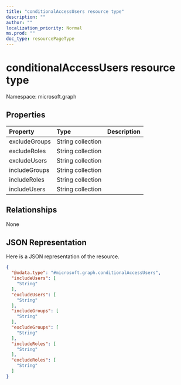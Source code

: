 ```yaml
---
title: "conditionalAccessUsers resource type"
description: ""
author: ""
localization_priority: Normal
ms.prod: ""
doc_type: resourcePageType
---
```


# conditionalAccessUsers resource type


Namespace: microsoft.graph



## Properties
|Property|Type|Description|
|:---|:---|:---|
|excludeGroups|String collection||
|excludeRoles|String collection||
|excludeUsers|String collection||
|includeGroups|String collection||
|includeRoles|String collection||
|includeUsers|String collection||

## Relationships
None

## JSON Representation
Here is a JSON representation of the resource.
<!-- {
  "blockType": "resource",
  "@odata.type": "microsoft.graph.conditionalAccessUsers"
}
-->
``` json
{
  "@odata.type": "#microsoft.graph.conditionalAccessUsers",
  "includeUsers": [
    "String"
  ],
  "excludeUsers": [
    "String"
  ],
  "includeGroups": [
    "String"
  ],
  "excludeGroups": [
    "String"
  ],
  "includeRoles": [
    "String"
  ],
  "excludeRoles": [
    "String"
  ]
}
```

